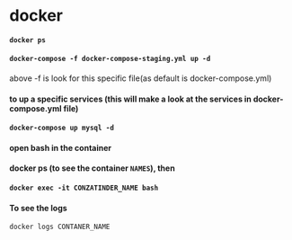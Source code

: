 # docker



#### `docker ps`

#### `docker-compose -f docker-compose-staging.yml up -d`
above -f is look for this specific file(as default is docker-compose.yml)


#### to up a specific services (this will make a look at the services in docker-compose.yml file)
#### `docker-compose up mysql -d`

#### open bash in the container
#### docker ps (to see the container `NAMES`), then
#### `docker exec -it CONZATINDER_NAME bash`

#### To see the logs
`docker logs CONTANER_NAME`

